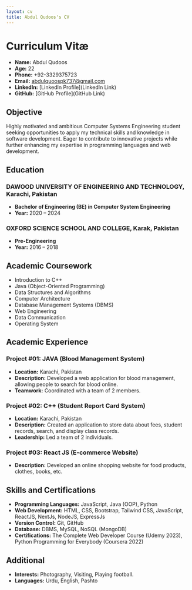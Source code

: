 ```yaml
---
layout: cv
title: Abdul Qudoos's CV
---
```


# Curriculum Vitæ

- **Name:** Abdul Qudoos
- **Age:** 22
- **Phone:** +92-3329375723
- **Email:** abdulquoospk737@gmail.com
- **LinkedIn:** [LinkedIn Profile](LinkedIn Link)
- **GitHub:** [GitHub Profile](GitHub Link)

## Objective

Highly motivated and ambitious Computer Systems Engineering student seeking opportunities to apply my technical skills and knowledge in software development. Eager to contribute to innovative projects while further enhancing my expertise in programming languages and web development.

## Education

### DAWOOD UNIVERSITY OF ENGINEERING AND TECHNOLOGY, Karachi, Pakistan
- **Bachelor of Engineering (BE) in Computer System Engineering**
- **Year:** 2020 – 2024

### OXFORD SCIENCE SCHOOL AND COLLEGE, Karak, Pakistan
- **Pre-Engineering**
- **Year:** 2016 – 2018

## Academic Coursework

- Introduction to C++
- Java (Object-Oriented Programming)
- Data Structures and Algorithms
- Computer Architecture
- Database Management Systems (DBMS)
- Web Engineering
- Data Communication
- Operating System

## Academic Experience

### Project #01: JAVA (Blood Management System)
- **Location:** Karachi, Pakistan
- **Description:** Developed a web application for blood management, allowing people to search for blood online.
- **Teamwork:** Coordinated with a team of 2 members.

### Project #02: C++ (Student Report Card System)
- **Location:** Karachi, Pakistan
- **Description:** Created an application to store data about fees, student records, search, and display class records.
- **Leadership:** Led a team of 2 individuals.

### Project #03: React JS (E-commerce Website)
- **Description:** Developed an online shopping website for food products, clothes, books, etc.

## Skills and Certifications

- **Programming Languages:** JavaScript, Java (OOP), Python
- **Web Development:** HTML, CSS, Bootstrap, Tailwind CSS, JavaScript, ReactJS, NextJs, NodeJS, ExpressJs
- **Version Control:** Git, GitHub
- **Database:** DBMS, MySQL, NoSQL (MongoDB)
- **Certifications:** The Complete Web Developer Course (Udemy 2023), Python Programming for Everybody (Coursera 2022)

## Additional

- **Interests:** Photography, Visiting, Playing football.
- **Languages:** Urdu, English, Pashto
